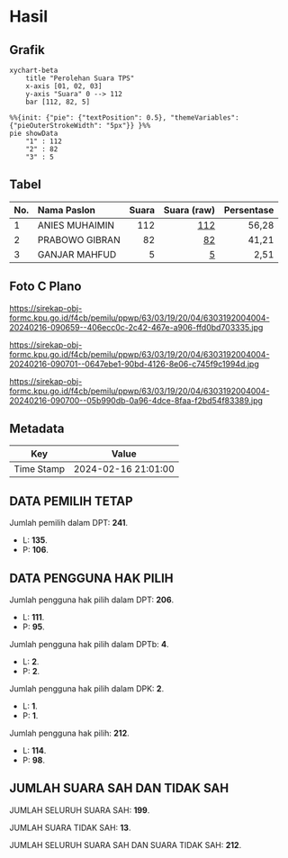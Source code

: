 # Hasil

## Grafik

```mermaid
xychart-beta
    title "Perolehan Suara TPS"
    x-axis [01, 02, 03]
    y-axis "Suara" 0 --> 112
    bar [112, 82, 5]
```

```mermaid
%%{init: {"pie": {"textPosition": 0.5}, "themeVariables": {"pieOuterStrokeWidth": "5px"}} }%%
pie showData
    "1" : 112
    "2" : 82
    "3" : 5
```

## Tabel

| No. | Nama Paslon    | Suara | Suara (raw) | Persentase |
|:--- |:-------------- | -----:| -----------:| ----------:|
| 1   | ANIES MUHAIMIN | 112   | [112][p-1]  | 56,28      |
| 2   | PRABOWO GIBRAN | 82    | [82][p-2]   | 41,21      |
| 3   | GANJAR MAHFUD  | 5     | [5][p-3]    | 2,51       |


[p-1]: https://github.com/gigit-pemilu/pemilu-2024/blob/main/pilpres/hitung-suara/sub/63-kalimantan-selatan/sub/03-banjar/sub/19-tatah-makmur/sub/2004-tatah-layap/sub/004-tps/sub/paslon-1.txt
[p-2]: https://github.com/gigit-pemilu/pemilu-2024/blob/main/pilpres/hitung-suara/sub/63-kalimantan-selatan/sub/03-banjar/sub/19-tatah-makmur/sub/2004-tatah-layap/sub/004-tps/sub/paslon-2.txt
[p-3]: https://github.com/gigit-pemilu/pemilu-2024/blob/main/pilpres/hitung-suara/sub/63-kalimantan-selatan/sub/03-banjar/sub/19-tatah-makmur/sub/2004-tatah-layap/sub/004-tps/sub/paslon-3.txt

## Foto C Plano

https://sirekap-obj-formc.kpu.go.id/f4cb/pemilu/ppwp/63/03/19/20/04/6303192004004-20240216-090659--406ecc0c-2c42-467e-a906-ffd0bd703335.jpg

https://sirekap-obj-formc.kpu.go.id/f4cb/pemilu/ppwp/63/03/19/20/04/6303192004004-20240216-090701--0647ebe1-90bd-4126-8e06-c745f9c1994d.jpg

https://sirekap-obj-formc.kpu.go.id/f4cb/pemilu/ppwp/63/03/19/20/04/6303192004004-20240216-090700--05b990db-0a96-4dce-8faa-f2bd54f83389.jpg


## Metadata

| Key        | Value               |
| ---------- | ------------------- |
| Time Stamp | 2024-02-16 21:01:00 |


## DATA PEMILIH TETAP

Jumlah pemilih dalam DPT: **241**.
 * L: **135**.
 * P: **106**.

## DATA PENGGUNA HAK PILIH

Jumlah pengguna hak pilih dalam DPT: **206**.
 * L: **111**.
 * P: **95**.

Jumlah pengguna hak pilih dalam DPTb: **4**.
 * L: **2**.
 * P: **2**.

Jumlah pengguna hak pilih dalam DPK: **2**.
 * L: **1**.
 * P: **1**.

Jumlah pengguna hak pilih: **212**.
 * L: **114**.
 * P: **98**.

## JUMLAH SUARA SAH DAN TIDAK SAH

JUMLAH SELURUH SUARA SAH: **199**.

JUMLAH SUARA TIDAK SAH: **13**.

JUMLAH SELURUH SUARA SAH DAN SUARA TIDAK SAH: **212**.



